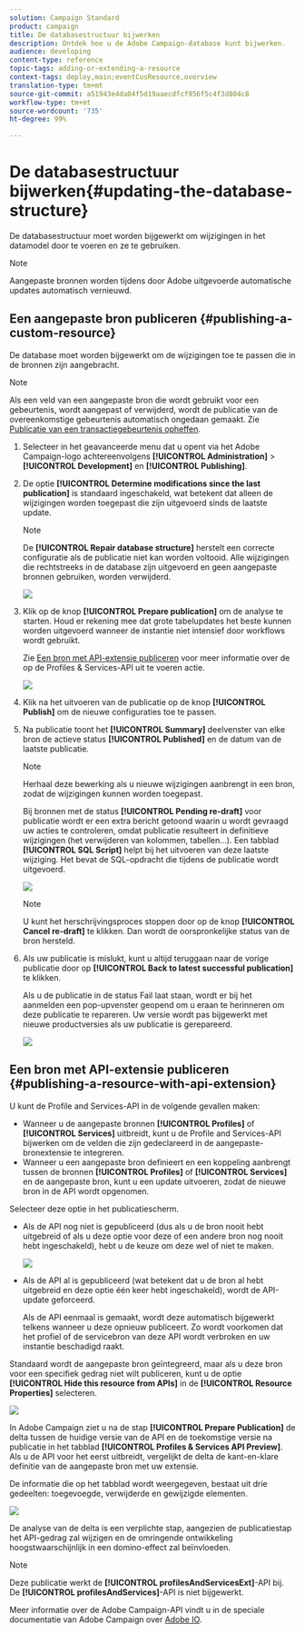 ```yaml
---
solution: Campaign Standard
product: campaign
title: De databasestructuur bijwerken
description: Ontdek hoe u de Adobe Campaign-database kunt bijwerken.
audience: developing
content-type: reference
topic-tags: adding-or-extending-a-resource
context-tags: deploy,main;eventCusResource,overview
translation-type: tm+mt
source-git-commit: a51943e4da04f5d19aaecdfcf956f5c4f3d804c8
workflow-type: tm+mt
source-wordcount: '735'
ht-degree: 99%

---
```



# De databasestructuur bijwerken{#updating-the-database-structure}

De databasestructuur moet worden bijgewerkt om wijzigingen in het datamodel door te voeren en ze te gebruiken.

>[!NOTE]
>
>Aangepaste bronnen worden tijdens door Adobe uitgevoerde automatische updates automatisch vernieuwd.

## Een aangepaste bron publiceren {#publishing-a-custom-resource}

De database moet worden bijgewerkt om de wijzigingen toe te passen die in de bronnen zijn aangebracht.

>[!NOTE]
>
>Als een veld van een aangepaste bron die wordt gebruikt voor een gebeurtenis, wordt aangepast of verwijderd, wordt de publicatie van de overeenkomstige gebeurtenis automatisch ongedaan gemaakt. Zie [Publicatie van een transactiegebeurtenis opheffen](../../channels/using/publishing-transactional-event.md#unpublishing-an-event).

1. Selecteer in het geavanceerde menu dat u opent via het Adobe Campaign-logo achtereenvolgens **[!UICONTROL Administration]** > **[!UICONTROL Development]** en **[!UICONTROL Publishing]**.
1. De optie **[!UICONTROL Determine modifications since the last publication]** is standaard ingeschakeld, wat betekent dat alleen de wijzigingen worden toegepast die zijn uitgevoerd sinds de laatste update.

   >[!NOTE]
   >
   >De **[!UICONTROL Repair database structure]** herstelt een correcte configuratie als de publicatie niet kan worden voltooid. Alle wijzigingen die rechtstreeks in de database zijn uitgevoerd en geen aangepaste bronnen gebruiken, worden verwijderd.

   ![](assets/schema_extension_12.png)

1. Klik op de knop **[!UICONTROL Prepare publication]** om de analyse te starten. Houd er rekening mee dat grote tabelupdates het beste kunnen worden uitgevoerd wanneer de instantie niet intensief door workflows wordt gebruikt.

   Zie [Een bron met API-extensie publiceren](#publishing-a-resource-with-api-extension) voor meer informatie over de op de Profiles &amp; Services-API uit te voeren actie.

   ![](assets/schema_extension_13.png)

1. Klik na het uitvoeren van de publicatie op de knop **[!UICONTROL Publish]** om de nieuwe configuraties toe te passen.
1. Na publicatie toont het **[!UICONTROL Summary]** deelvenster van elke bron de actieve status **[!UICONTROL Published]** en de datum van de laatste publicatie.

   >[!NOTE]
   >
   >Herhaal deze bewerking als u nieuwe wijzigingen aanbrengt in een bron, zodat de wijzigingen kunnen worden toegepast.

   Bij bronnen met de status **[!UICONTROL Pending re-draft]** voor publicatie wordt er een extra bericht getoond waarin u wordt gevraagd uw acties te controleren, omdat publicatie resulteert in definitieve wijzigingen (het verwijderen van kolommen, tabellen...). Een tabblad **[!UICONTROL SQL Script]** helpt bij het uitvoeren van deze laatste wijziging. Het bevat de SQL-opdracht die tijdens de publicatie wordt uitgevoerd.

   ![](assets/schema_extension_scriptsql.png)

   >[!NOTE]
   >
   >U kunt het herschrijvingsproces stoppen door op de knop **[!UICONTROL Cancel re-draft]** te klikken. Dan wordt de oorspronkelijke status van de bron hersteld.

1. Als uw publicatie is mislukt, kunt u altijd teruggaan naar de vorige publicatie door op **[!UICONTROL Back to latest successful publication]** te klikken.

   Als u de publicatie in de status Fail laat staan, wordt er bij het aanmelden een pop-upvenster geopend om u eraan te herinneren om deze publicatie te repareren. Uw versie wordt pas bijgewerkt met nieuwe productversies als uw publicatie is gerepareerd.

   ![](assets/schema_extension_31.png)

## Een bron met API-extensie publiceren {#publishing-a-resource-with-api-extension}

U kunt de Profile and Services-API in de volgende gevallen maken:

* Wanneer u de aangepaste bronnen **[!UICONTROL Profiles]** of **[!UICONTROL Services]** uitbreidt, kunt u de Profile and Services-API bijwerken om de velden die zijn gedeclareerd in de aangepaste-bronextensie te integreren.
* Wanneer u een aangepaste bron definieert en een koppeling aanbrengt tussen de bronnen **[!UICONTROL Profiles]** of **[!UICONTROL Services]** en de aangepaste bron, kunt u een update uitvoeren, zodat de nieuwe bron in de API wordt opgenomen.

Selecteer deze optie in het publicatiescherm.

* Als de API nog niet is gepubliceerd (dus als u de bron nooit hebt uitgebreid of als u deze optie voor deze of een andere bron nog nooit hebt ingeschakeld), hebt u de keuze om deze wel of niet te maken.

   ![](assets/create-profile-and-services-api.png)

* Als de API al is gepubliceerd (wat betekent dat u de bron al hebt uitgebreid en deze optie één keer hebt ingeschakeld), wordt de API-update geforceerd.

   Als de API eenmaal is gemaakt, wordt deze automatisch bijgewerkt telkens wanneer u deze opnieuw publiceert. Zo wordt voorkomen dat het profiel of de servicebron van deze API wordt verbroken en uw instantie beschadigd raakt.

Standaard wordt de aangepaste bron geïntegreerd, maar als u deze bron voor een specifiek gedrag niet wilt publiceren, kunt u de optie **[!UICONTROL Hide this resource from APIs]** in de **[!UICONTROL Resource Properties]** selecteren.

![](assets/removefromextoption.png)

In Adobe Campaign ziet u na de stap **[!UICONTROL Prepare Publication]** de delta tussen de huidige versie van de API en de toekomstige versie na publicatie in het tabblad **[!UICONTROL Profiles & Services API Preview]**. Als u de API voor het eerst uitbreidt, vergelijkt de delta de kant-en-klare definitie van de aangepaste bron met uw extensie.

De informatie die op het tabblad wordt weergegeven, bestaat uit drie gedeelten: toegevoegde, verwijderde en gewijzigde elementen.

![](assets/extendpandsapi_diff.png)

De analyse van de delta is een verplichte stap, aangezien de publicatiestap het API-gedrag zal wijzigen en de omringende ontwikkeling hoogstwaarschijnlijk in een domino-effect zal beïnvloeden.

>[!NOTE]
>
>Deze publicatie werkt de **[!UICONTROL profilesAndServicesExt]**-API bij. De **[!UICONTROL profilesAndServices]**-API is niet bijgewerkt.

Meer informatie over de Adobe Campaign-API vindt u in de speciale documentatie van Adobe Campaign over [Adobe IO](https://docs.campaign.adobe.com/doc/standard/en/adobeio.html).
